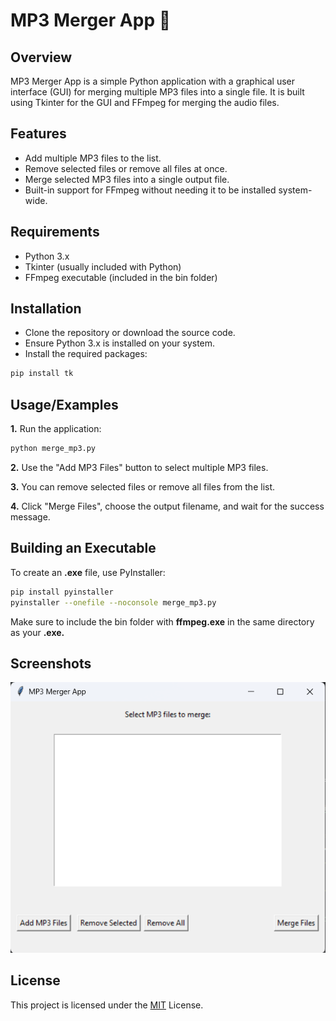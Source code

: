 
# MP3 Merger App 🎵

## Overview
MP3 Merger App is a simple Python application with a graphical user interface (GUI) for merging multiple MP3 files into a single file. It is built using Tkinter for the GUI and FFmpeg for merging the audio files.

## Features
- Add multiple MP3 files to the list.
- Remove selected files or remove all files at once.
- Merge selected MP3 files into a single output file.
- Built-in support for FFmpeg without needing it to be installed system-wide.
## Requirements
- Python 3.x
- Tkinter (usually included with Python)
- FFmpeg executable (included in the bin folder)


## Installation

* Clone the repository or download the source code.
* Ensure Python 3.x is installed on your system.
* Install the required packages:

```bash
pip install tk

```
    
## Usage/Examples
**1.** Run the application:
```bash
python merge_mp3.py
```
**2.** Use the "Add MP3 Files" button to select multiple MP3 files.

**3.** You can remove selected files or remove all files from the list.

**4.** Click "Merge Files", choose the output filename, and wait for the success message.


## Building an Executable

To create an **.exe** file, use PyInstaller:

```bash
pip install pyinstaller
pyinstaller --onefile --noconsole merge_mp3.py
```
Make sure to include the bin folder with **ffmpeg.exe** in the same directory as your **.exe.**



## Screenshots

![App Screenshot](./screenshot/1.png)

## License

This project is licensed under the [MIT](https://choosealicense.com/licenses/mit/) License. 

